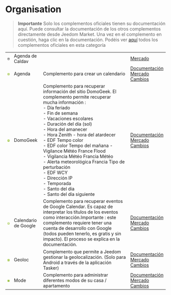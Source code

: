
# Organisation


>**Importante**
>Solo los complementos oficiales tienen su documentación aquí. Puede consultar la documentación de los otros complementos directamente desde Jeedom Market. Una vez en el complemento en cuestión, haga clic en la documentación.
>Podéis ver [aquí](https://market.jeedom.com/index.php?v=d&p=market&type=plugin&categorie=organization) todos los complementos oficiales en esta categoría


| | | | |
|--- | --- | --- | ---|
|<img src="caldav/caldav_icon.png" class="pluginLogo" width="100" />|Agenda de Caldav||[Mercado](https://market.jeedom.com/index.php?v=d&p=market_display&id=1149)|
|<img src="calendar/calendar_icon.png" class="pluginLogo" width="100" />|Agenda|Complemento para crear un calendario|[Documentación](calendar/index.md)<br/>[Mercado](https://market.jeedom.com/index.php?v=d&p=market_display&id=57)<br/>[Cambios](calendar/changelog.md)|
|<img src="domogeek/domogeek_icon.png" class="pluginLogo" width="100" />|DomoGeek|Complemento para recuperar información del sitio DomoGeek. El complemento permite recuperar mucha información : <br>- Día feriado <br>- Fin de semana <br>- Vacaciones escolares <br>- Duración del día (sol) <br>- Hora del amanecer <br>- Hora Zenith - hora del atardecer <br>- EDF Tempo color <br>- EDF color Tempo del mañana - Vigilance Météo France Flood <br>- Vigilancia Météo Francia Météo <br>- Alerta meteorológica Francia Tipo de perturbación <br>- EDF WCY <br>- Dirección IP <br>- Temporada <br>- Santo del dia <br>- Santo del día siguiente|[Documentación](domogeek/index.md)<br/>[Mercado](https://market.jeedom.com/index.php?v=d&p=market_display&id=250)<br/>[Cambios](domogeek/changelog.md)|
|<img src="gCalendar/gCalendar_icon.png" class="pluginLogo" width="100" />|Calendario de Google|Complemento para recuperar eventos de Google Calendar. Es capaz de interpretar los títulos de los eventos como interacción.Importante : este complemento requiere tener una cuenta de desarrollo con Google (todos pueden tenerlo, es gratis y sin impacto). El proceso se explica en la documentación. |[Documentación](gCalendar/index.md)<br/>[Mercado](https://market.jeedom.com/index.php?v=d&p=market_display&id=3318)<br/>[Cambios](gCalendar/changelog.md)|
|<img src="geoloc/geoloc_icon.png" class="pluginLogo" width="100" />|Geoloc|Complemento que permite a Jeedom gestionar la geolocalización. (Solo para Android a través de la aplicación Tasker)|[Documentación](geoloc/index.md)<br/>[Mercado](https://market.jeedom.com/index.php?v=d&p=market_display&id=12)<br/>[Cambios](geoloc/changelog.md)|
|<img src="mode/mode_icon.png" class="pluginLogo" width="100" />|Mode|Complemento para administrar diferentes modos de su casa / apartamento|[Documentación](mode/index.md)<br/>[Mercado](https://market.jeedom.com/index.php?v=d&p=market_display&id=1929)<br/>[Cambios](mode/changelog.md)|
